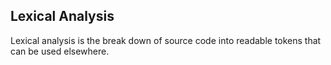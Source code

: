 ## Lexical Analysis

Lexical analysis is the break down of source code into readable tokens that can be used elsewhere.